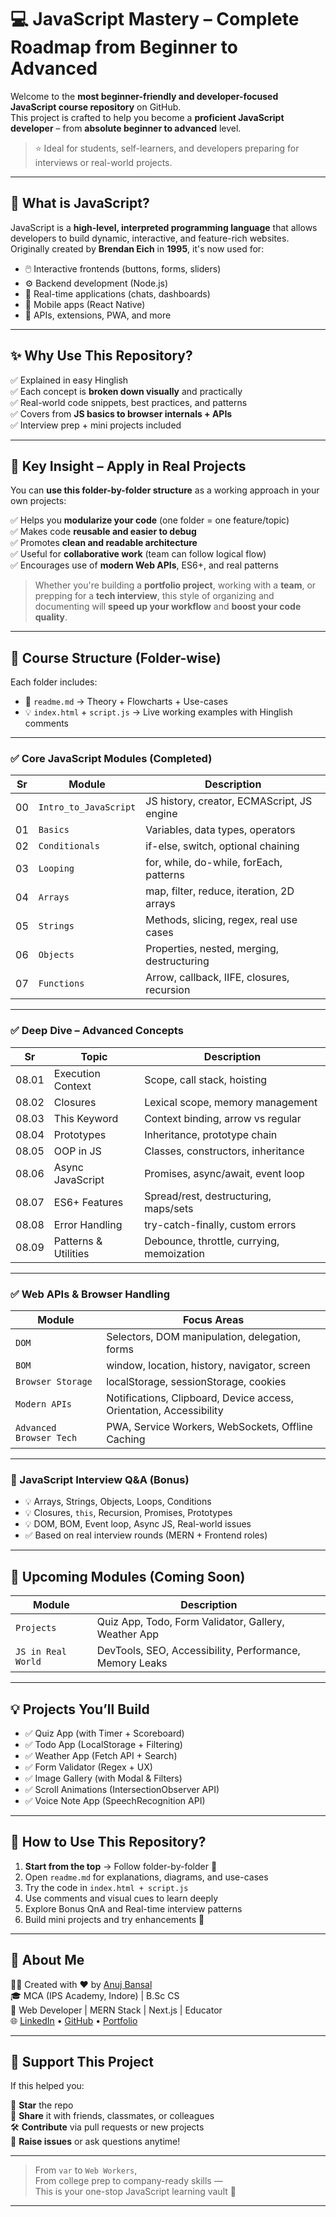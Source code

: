 # 💻 JavaScript Mastery – Complete Roadmap from Beginner to Advanced

Welcome to the **most beginner-friendly and developer-focused JavaScript course repository** on GitHub.  
This project is crafted to help you become a **proficient JavaScript developer** – from **absolute beginner to advanced** level.

> ⭐ Ideal for students, self-learners, and developers preparing for interviews or real-world projects.

---

## 🧠 What is JavaScript?

JavaScript is a **high-level, interpreted programming language** that allows developers to build dynamic, interactive, and feature-rich websites.  
Originally created by **Brendan Eich** in **1995**, it's now used for:
- 🖱️ Interactive frontends (buttons, forms, sliders)
- ⚙️ Backend development (Node.js)
- 🧠 Real-time applications (chats, dashboards)
- 📱 Mobile apps (React Native)
- 🔌 APIs, extensions, PWA, and more

---

## ✨ Why Use This Repository?

✅ Explained in easy Hinglish  
✅ Each concept is **broken down visually** and practically  
✅ Real-world code snippets, best practices, and patterns  
✅ Covers from **JS basics to browser internals + APIs**  
✅ Interview prep + mini projects included

---

## 📍 Key Insight – Apply in Real Projects

You can **use this folder-by-folder structure** as a working approach in your own projects:

✅ Helps you **modularize your code** (one folder = one feature/topic)  
✅ Makes code **reusable and easier to debug**  
✅ Promotes **clean and readable architecture**  
✅ Useful for **collaborative work** (team can follow logical flow)  
✅ Encourages use of **modern Web APIs**, ES6+, and real patterns

> Whether you're building a **portfolio project**, working with a **team**, or prepping for a **tech interview**, this style of organizing and documenting will **speed up your workflow** and **boost your code quality**.

---

## 📁 Course Structure (Folder-wise)

Each folder includes:
- 📘 `readme.md` → Theory + Flowcharts + Use-cases  
- 💡 `index.html` + `script.js` → Live working examples with Hinglish comments

---

### ✅ Core JavaScript Modules (Completed)

| Sr | Module | Description |
|----|--------|-------------|
| 00 | `Intro_to_JavaScript` | JS history, creator, ECMAScript, JS engine |
| 01 | `Basics` | Variables, data types, operators |
| 02 | `Conditionals` | if-else, switch, optional chaining |
| 03 | `Looping` | for, while, do-while, forEach, patterns |
| 04 | `Arrays` | map, filter, reduce, iteration, 2D arrays |
| 05 | `Strings` | Methods, slicing, regex, real use cases |
| 06 | `Objects` | Properties, nested, merging, destructuring |
| 07 | `Functions` | Arrow, callback, IIFE, closures, recursion |

---

### ✅ Deep Dive – Advanced Concepts

| Sr | Topic | Description |
|----|-------|-------------|
| 08.01 | Execution Context | Scope, call stack, hoisting |
| 08.02 | Closures | Lexical scope, memory management |
| 08.03 | This Keyword | Context binding, arrow vs regular |
| 08.04 | Prototypes | Inheritance, prototype chain |
| 08.05 | OOP in JS | Classes, constructors, inheritance |
| 08.06 | Async JavaScript | Promises, async/await, event loop |
| 08.07 | ES6+ Features | Spread/rest, destructuring, maps/sets |
| 08.08 | Error Handling | try-catch-finally, custom errors |
| 08.09 | Patterns & Utilities | Debounce, throttle, currying, memoization |

---

### ✅ Web APIs & Browser Handling

| Module | Focus Areas |
|--------|-------------|
| `DOM` | Selectors, DOM manipulation, delegation, forms |
| `BOM` | window, location, history, navigator, screen |
| `Browser Storage` | localStorage, sessionStorage, cookies |
| `Modern APIs` | Notifications, Clipboard, Device access, Orientation, Accessibility |
| `Advanced Browser Tech` | PWA, Service Workers, WebSockets, Offline Caching |

---

### 🧪 JavaScript Interview Q&A (Bonus)

- 💡 Arrays, Strings, Objects, Loops, Conditions  
- 💡 Closures, `this`, Recursion, Promises, Prototypes  
- 💡 DOM, BOM, Event loop, Async JS, Real-world issues  
- ✅ Based on real interview rounds (MERN + Frontend roles)

---

## 🚀 Upcoming Modules (Coming Soon)

| Module | Description |
|--------|-------------|
| `Projects` | Quiz App, Todo, Form Validator, Gallery, Weather App |
| `JS in Real World` | DevTools, SEO, Accessibility, Performance, Memory Leaks |

---

## 💡 Projects You’ll Build

- ✅ Quiz App (with Timer + Scoreboard)  
- ✅ Todo App (LocalStorage + Filtering)  
- ✅ Weather App (Fetch API + Search)  
- ✅ Form Validator (Regex + UX)  
- ✅ Image Gallery (with Modal & Filters)  
- ✅ Scroll Animations (IntersectionObserver API)  
- ✅ Voice Note App (SpeechRecognition API)

---

## 📌 How to Use This Repository?

1. **Start from the top** → Follow folder-by-folder 📂  
2. Open `readme.md` for explanations, diagrams, and use-cases  
3. Try the code in `index.html + script.js`  
4. Use comments and visual cues to learn deeply  
5. Explore Bonus QnA and Real-time interview patterns  
6. Build mini projects and try enhancements 🚀

---

## 🔗 About Me

👨‍💻 Created with ❤️ by [Anuj Bansal](#)  
🎓 MCA (IPS Academy, Indore) | B.Sc CS  
💼 Web Developer | MERN Stack | Next.js | Educator  
🌐 [LinkedIn](#) • [GitHub](#) • [Portfolio](#)

---

## 🙌 Support This Project

If this helped you:

🌟 **Star** the repo  
🔗 **Share** it with friends, classmates, or colleagues  
🛠️ **Contribute** via pull requests or new projects  
💬 **Raise issues** or ask questions anytime!

---

> From `var` to `Web Workers`,  
> From college prep to company-ready skills —  
> This is your one-stop JavaScript learning vault 🚀

---


